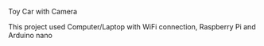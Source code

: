 Toy Car with Camera

This project used Computer/Laptop with WiFi connection, Raspberry Pi
and Arduino nano
